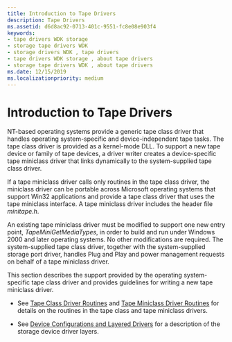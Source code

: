 ```yaml
---
title: Introduction to Tape Drivers
description: Tape Drivers
ms.assetid: d6d8ac92-0713-401c-9551-fc8e08e903f4
keywords:
- tape drivers WDK storage
- storage tape drivers WDK
- storage drivers WDK , tape drivers
- tape drivers WDK storage , about tape drivers
- storage tape drivers WDK , about tape drivers
ms.date: 12/15/2019
ms.localizationpriority: medium
---
```


# Introduction to Tape Drivers

NT-based operating systems provide a generic tape class driver that handles operating system-specific and device-independent tape tasks. The tape class driver is provided as a kernel-mode DLL. To support a new tape device or family of tape devices, a driver writer creates a device-specific tape miniclass driver that links dynamically to the system-supplied tape class driver.

If a tape miniclass driver calls only routines in the tape class driver, the miniclass driver can be portable across Microsoft operating systems that support Win32 applications and provide a tape class driver that uses the tape miniclass interface. A tape miniclass driver includes the header file *minitape.h*.

An existing tape miniclass driver must be modified to support one new entry point, *TapeMiniGetMediaTypes*, in order to build and run under Windows 2000 and later operating systems. No other modifications are required. The system-supplied tape class driver, together with the system-supplied storage port driver, handles Plug and Play and power management requests on behalf of a tape miniclass driver.

This section describes the support provided by the operating system-specific tape class driver and provides guidelines for writing a new tape miniclass driver.

- See [Tape Class Driver Routines](tape-class-driver-routines.md) and [Tape Miniclass Driver Routines](tape-miniclass-driver-routines.md) for details on the routines in the tape class and tape miniclass drivers.

- See [Device Configurations and Layered Drivers](https://docs.microsoft.com/windows-hardware/drivers/kernel/device-configurations-and-layered-drivers) for a description of the storage device driver layers.
